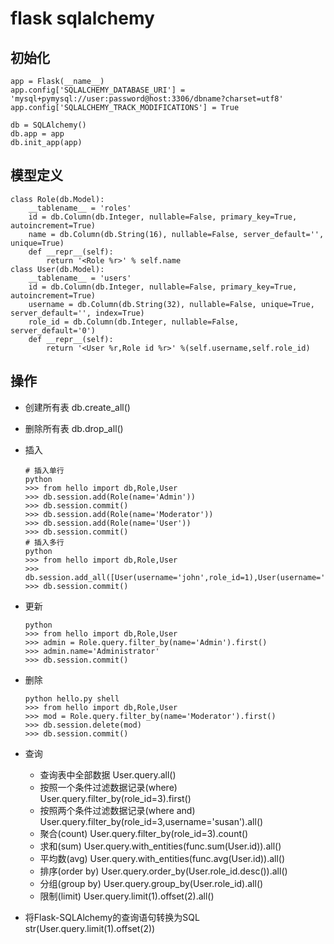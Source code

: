 #   flask sqlalchemy
##  初始化
    app = Flask(__name__)
    app.config['SQLALCHEMY_DATABASE_URI'] = 'mysql+pymysql://user:password@host:3306/dbname?charset=utf8'
    app.config['SQLALCHEMY_TRACK_MODIFICATIONS'] = True
    
    db = SQLAlchemy()
    db.app = app
    db.init_app(app)
##  模型定义
    class Role(db.Model):
        __tablename__ = 'roles'
        id = db.Column(db.Integer, nullable=False, primary_key=True, autoincrement=True)
        name = db.Column(db.String(16), nullable=False, server_default='', unique=True)
        def __repr__(self):
            return '<Role %r>' % self.name
    class User(db.Model):
        __tablename__ = 'users'
        id = db.Column(db.Integer, nullable=False, primary_key=True, autoincrement=True)
        username = db.Column(db.String(32), nullable=False, unique=True, server_default='', index=True)
        role_id = db.Column(db.Integer, nullable=False, server_default='0')
        def __repr__(self):
            return '<User %r,Role id %r>' %(self.username,self.role_id)
##  操作
+   创建所有表  db.create_all()
+   删除所有表  db.drop_all()
+   插入

        # 插入单行
        python
        >>> from hello import db,Role,User
        >>> db.session.add(Role(name='Admin'))
        >>> db.session.commit()
        >>> db.session.add(Role(name='Moderator'))
        >>> db.session.add(Role(name='User'))
        >>> db.session.commit()
        # 插入多行
        python
        >>> from hello import db,Role,User
        >>> db.session.add_all([User(username='john',role_id=1),User(username='susan',role_id=3),User(username='david',role_id=3)])
        >>> db.session.commit()
+   更新

        python
        >>> from hello import db,Role,User
        >>> admin = Role.query.filter_by(name='Admin').first()
        >>> admin.name='Administrator'
        >>> db.session.commit()
+   删除

        python hello.py shell
        >>> from hello import db,Role,User
        >>> mod = Role.query.filter_by(name='Moderator').first()
        >>> db.session.delete(mod)
        >>> db.session.commit()
+   查询
    +   查询表中全部数据 User.query.all()
    +   按照一个条件过滤数据记录(where)  User.query.filter_by(role_id=3).first()
    +   按照两个条件过滤数据记录(where and) User.query.filter_by(role_id=3,username='susan').all()
    +   聚合(count)  User.query.filter_by(role_id=3).count()
    +   求和(sum) User.query.with_entities(func.sum(User.id)).all()
    +   平均数(avg) User.query.with_entities(func.avg(User.id)).all()
    +   排序(order by) User.query.order_by(User.role_id.desc()).all()
    +   分组(group by) User.query.group_by(User.role_id).all()
    +   限制(limit)  User.query.limit(1).offset(2).all()
+   将Flask-SQLAlchemy的查询语句转换为SQL str(User.query.limit(1).offset(2))
    